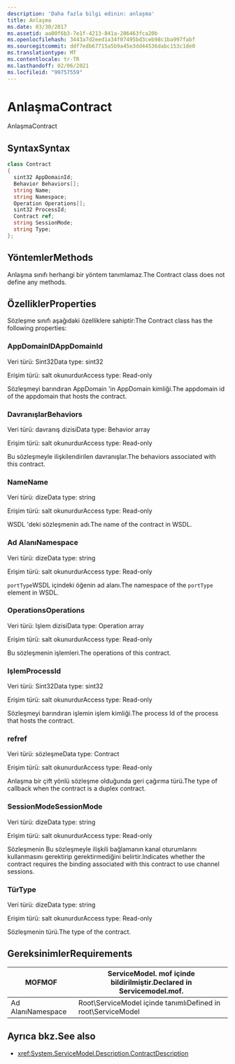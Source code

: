 ```yaml
---
description: 'Daha fazla bilgi edinin: anlaşma'
title: Anlaşma
ms.date: 03/30/2017
ms.assetid: aa00f6b3-7e1f-4213-841a-206463fca20b
ms.openlocfilehash: 3443a7d2eed1a34f07495bd3ceb98c1ba997fabf
ms.sourcegitcommit: ddf7edb67715a5b9a45e3dd44536dabc153c1de0
ms.translationtype: MT
ms.contentlocale: tr-TR
ms.lasthandoff: 02/06/2021
ms.locfileid: "99757559"
---
```

# <a name="contract"></a><span data-ttu-id="18005-103">Anlaşma</span><span class="sxs-lookup"><span data-stu-id="18005-103">Contract</span></span>

<span data-ttu-id="18005-104">Anlaşma</span><span class="sxs-lookup"><span data-stu-id="18005-104">Contract</span></span>  
  
## <a name="syntax"></a><span data-ttu-id="18005-105">Syntax</span><span class="sxs-lookup"><span data-stu-id="18005-105">Syntax</span></span>  
  
```csharp
class Contract  
{  
  sint32 AppDomainId;  
  Behavior Behaviors[];  
  string Name;  
  string Namespace;  
  Operation Operations[];  
  sint32 ProcessId;  
  Contract ref;  
  string SessionMode;  
  string Type;  
};  
```  
  
## <a name="methods"></a><span data-ttu-id="18005-106">Yöntemler</span><span class="sxs-lookup"><span data-stu-id="18005-106">Methods</span></span>  

 <span data-ttu-id="18005-107">Anlaşma sınıfı herhangi bir yöntem tanımlamaz.</span><span class="sxs-lookup"><span data-stu-id="18005-107">The Contract class does not define any methods.</span></span>  
  
## <a name="properties"></a><span data-ttu-id="18005-108">Özellikler</span><span class="sxs-lookup"><span data-stu-id="18005-108">Properties</span></span>  

 <span data-ttu-id="18005-109">Sözleşme sınıfı aşağıdaki özelliklere sahiptir:</span><span class="sxs-lookup"><span data-stu-id="18005-109">The Contract class has the following properties:</span></span>  
  
### <a name="appdomainid"></a><span data-ttu-id="18005-110">AppDomainID</span><span class="sxs-lookup"><span data-stu-id="18005-110">AppDomainId</span></span>  

 <span data-ttu-id="18005-111">Veri türü: Sint32</span><span class="sxs-lookup"><span data-stu-id="18005-111">Data type: sint32</span></span>  
  
 <span data-ttu-id="18005-112">Erişim türü: salt okunurdur</span><span class="sxs-lookup"><span data-stu-id="18005-112">Access type: Read-only</span></span>  
  
 <span data-ttu-id="18005-113">Sözleşmeyi barındıran AppDomain 'in AppDomain kimliği.</span><span class="sxs-lookup"><span data-stu-id="18005-113">The appdomain id of the appdomain that hosts the contract.</span></span>  
  
### <a name="behaviors"></a><span data-ttu-id="18005-114">Davranışlar</span><span class="sxs-lookup"><span data-stu-id="18005-114">Behaviors</span></span>  

 <span data-ttu-id="18005-115">Veri türü: davranış dizisi</span><span class="sxs-lookup"><span data-stu-id="18005-115">Data type: Behavior array</span></span>  
  
 <span data-ttu-id="18005-116">Erişim türü: salt okunurdur</span><span class="sxs-lookup"><span data-stu-id="18005-116">Access type: Read-only</span></span>  
  
 <span data-ttu-id="18005-117">Bu sözleşmeyle ilişkilendirilen davranışlar.</span><span class="sxs-lookup"><span data-stu-id="18005-117">The behaviors associated with this contract.</span></span>  
  
### <a name="name"></a><span data-ttu-id="18005-118">Name</span><span class="sxs-lookup"><span data-stu-id="18005-118">Name</span></span>  

 <span data-ttu-id="18005-119">Veri türü: dize</span><span class="sxs-lookup"><span data-stu-id="18005-119">Data type: string</span></span>  
  
 <span data-ttu-id="18005-120">Erişim türü: salt okunurdur</span><span class="sxs-lookup"><span data-stu-id="18005-120">Access type: Read-only</span></span>  
  
 <span data-ttu-id="18005-121">WSDL 'deki sözleşmenin adı.</span><span class="sxs-lookup"><span data-stu-id="18005-121">The name of the contract in WSDL.</span></span>  
  
### <a name="namespace"></a><span data-ttu-id="18005-122">Ad Alanı</span><span class="sxs-lookup"><span data-stu-id="18005-122">Namespace</span></span>  

 <span data-ttu-id="18005-123">Veri türü: dize</span><span class="sxs-lookup"><span data-stu-id="18005-123">Data type: string</span></span>  
  
 <span data-ttu-id="18005-124">Erişim türü: salt okunurdur</span><span class="sxs-lookup"><span data-stu-id="18005-124">Access type: Read-only</span></span>  
  
 <span data-ttu-id="18005-125">`portType`WSDL içindeki öğenin ad alanı.</span><span class="sxs-lookup"><span data-stu-id="18005-125">The namespace of the `portType` element in WSDL.</span></span>  
  
### <a name="operations"></a><span data-ttu-id="18005-126">Operations</span><span class="sxs-lookup"><span data-stu-id="18005-126">Operations</span></span>  

 <span data-ttu-id="18005-127">Veri türü: Işlem dizisi</span><span class="sxs-lookup"><span data-stu-id="18005-127">Data type: Operation array</span></span>  
  
 <span data-ttu-id="18005-128">Erişim türü: salt okunurdur</span><span class="sxs-lookup"><span data-stu-id="18005-128">Access type: Read-only</span></span>  
  
 <span data-ttu-id="18005-129">Bu sözleşmenin işlemleri.</span><span class="sxs-lookup"><span data-stu-id="18005-129">The operations of this contract.</span></span>  
  
### <a name="processid"></a><span data-ttu-id="18005-130">Işlem</span><span class="sxs-lookup"><span data-stu-id="18005-130">ProcessId</span></span>  

 <span data-ttu-id="18005-131">Veri türü: Sint32</span><span class="sxs-lookup"><span data-stu-id="18005-131">Data type: sint32</span></span>  
  
 <span data-ttu-id="18005-132">Erişim türü: salt okunurdur</span><span class="sxs-lookup"><span data-stu-id="18005-132">Access type: Read-only</span></span>  
  
 <span data-ttu-id="18005-133">Sözleşmeyi barındıran işlemin işlem kimliği.</span><span class="sxs-lookup"><span data-stu-id="18005-133">The process Id of the process that hosts the contract.</span></span>  
  
### <a name="ref"></a><span data-ttu-id="18005-134">ref</span><span class="sxs-lookup"><span data-stu-id="18005-134">ref</span></span>  

 <span data-ttu-id="18005-135">Veri türü: sözleşme</span><span class="sxs-lookup"><span data-stu-id="18005-135">Data type: Contract</span></span>  
  
 <span data-ttu-id="18005-136">Erişim türü: salt okunurdur</span><span class="sxs-lookup"><span data-stu-id="18005-136">Access type: Read-only</span></span>  
  
 <span data-ttu-id="18005-137">Anlaşma bir çift yönlü sözleşme olduğunda geri çağırma türü.</span><span class="sxs-lookup"><span data-stu-id="18005-137">The type of callback when the contract is a duplex contract.</span></span>  
  
### <a name="sessionmode"></a><span data-ttu-id="18005-138">SessionMode</span><span class="sxs-lookup"><span data-stu-id="18005-138">SessionMode</span></span>  

 <span data-ttu-id="18005-139">Veri türü: dize</span><span class="sxs-lookup"><span data-stu-id="18005-139">Data type: string</span></span>  
  
 <span data-ttu-id="18005-140">Erişim türü: salt okunurdur</span><span class="sxs-lookup"><span data-stu-id="18005-140">Access type: Read-only</span></span>  
  
 <span data-ttu-id="18005-141">Sözleşmenin Bu sözleşmeyle ilişkili bağlamanın kanal oturumlarını kullanmasını gerektirip gerektirmediğini belirtir.</span><span class="sxs-lookup"><span data-stu-id="18005-141">Indicates whether the contract requires the binding associated with this contract to use channel sessions.</span></span>  
  
### <a name="type"></a><span data-ttu-id="18005-142">Tür</span><span class="sxs-lookup"><span data-stu-id="18005-142">Type</span></span>  

 <span data-ttu-id="18005-143">Veri türü: dize</span><span class="sxs-lookup"><span data-stu-id="18005-143">Data type: string</span></span>  
  
 <span data-ttu-id="18005-144">Erişim türü: salt okunurdur</span><span class="sxs-lookup"><span data-stu-id="18005-144">Access type: Read-only</span></span>  
  
 <span data-ttu-id="18005-145">Sözleşmenin türü.</span><span class="sxs-lookup"><span data-stu-id="18005-145">The type of the contract.</span></span>  
  
## <a name="requirements"></a><span data-ttu-id="18005-146">Gereksinimler</span><span class="sxs-lookup"><span data-stu-id="18005-146">Requirements</span></span>  
  
|<span data-ttu-id="18005-147">MOF</span><span class="sxs-lookup"><span data-stu-id="18005-147">MOF</span></span>|<span data-ttu-id="18005-148">ServiceModel. mof içinde bildirilmiştir.</span><span class="sxs-lookup"><span data-stu-id="18005-148">Declared in Servicemodel.mof.</span></span>|  
|---------|-----------------------------------|  
|<span data-ttu-id="18005-149">Ad Alanı</span><span class="sxs-lookup"><span data-stu-id="18005-149">Namespace</span></span>|<span data-ttu-id="18005-150">Root\ServiceModel içinde tanımlı</span><span class="sxs-lookup"><span data-stu-id="18005-150">Defined in root\ServiceModel</span></span>|  
  
## <a name="see-also"></a><span data-ttu-id="18005-151">Ayrıca bkz.</span><span class="sxs-lookup"><span data-stu-id="18005-151">See also</span></span>

- <xref:System.ServiceModel.Description.ContractDescription>

